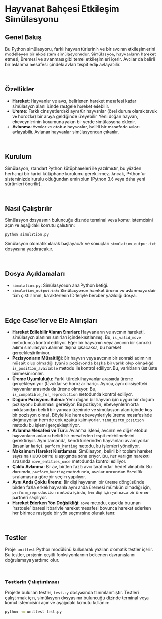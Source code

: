 # Hayvanat Bahçesi Etkileşim Simülasyonu
## Genel Bakış

Bu Python simülasyonu, farklı hayvan türlerinin ve bir avcının etkileşimlerini modelleyen bir ekosistem simülasyonudur. Simülasyon, hayvanların hareket etmesi, üremesi ve avlanması gibi temel etkileşimleri içerir. Avcılar da belirli bir avlanma mesafesi içindeki avları tespit edip avlayabilir.

&nbsp;


## Özellikler

- **Hareket**: Hayvanlar ve avcı, belirlenen hareket mesafesi kadar simülasyon alanı içinde rastgele hareket edebilir.
- **Üreme**: Farklı cinsiyetlerdeki aynı tür hayvanlar (özel durum olarak tavuk ve horozlar) bir araya geldiğinde üreyebilir. Yeni doğan hayvan, ebeveynlerinin konumuna yakın bir yerde simülasyona eklenir.
- **Avlanma**: Avcılar ve etobur hayvanlar, belirli bir mesafede avları avlayabilir. Avlanan hayvanlar simülasyondan çıkarılır.

&nbsp;

## Kurulum

Simülasyon, standart Python kütüphaneleri ile yazılmıştır, bu yüzden herhangi bir harici kütüphane kurulumu gerektirmez. Ancak, Python'un sisteminizde kurulu olduğundan emin olun (Python 3.6 veya daha yeni sürümleri önerilir).

&nbsp;

## Nasıl Çalıştırılır

Simülasyon dosyasının bulunduğu dizinde terminal veya komut istemcisini açın ve aşağıdaki komutu çalıştırın:

```bash
python simulation.py
```

Simülasyon otomatik olarak başlayacak ve sonuçları `simulation_output.txt` dosyasına yazdıracaktır.

&nbsp;

## Dosya Açıklamaları

- `simulation.py`: Simülasyonun ana Python betiği.
- `simulation_output.txt`: Simülasyonun hareket üreme ve avlanmaya dair tüm çıktılarının, karakterlerin ID'leriyle beraber yazıldığı dosya.

&nbsp;


## Edge Case'ler ve Ele Alınışları

- **Hareket Edilebilir Alanın Sınırları**: Hayvanların ve avcının hareketi, simülasyon alanının sınırları içinde kısıtlanmış. Bu, `is_valid_move` metodunda kontrol ediliyor. Eğer bir hayvanın veya avcının bir sonraki adımı simülasyon alanının dışına çıkacaksa, bu hareket gerçekleştirilmiyor.
- **Pozisyonların Müsaitliği**: Bir hayvan veya avcının bir sonraki adımının müsait olup olmadığı (yani o pozisyonda başka bir varlık olup olmadığı) `is_position_available` metodu ile kontrol ediliyor. Bu, varlıkların üst üste binmesini önler.
- **Üreme Uyumluluğu**: Farklı türdeki hayvanlar arasında üreme gerçekleşmiyor (tavuklar ve horozlar hariç). Ayrıca, aynı cinsiyetteki hayvanlar arasında da üreme olmuyor. Bu, `is_compatible_for_reproduction` metodunda kontrol ediliyor.
- **Doğum Pozisyonu Bulma**: Yeni doğan bir hayvan için uygun bir doğum pozisyonu bulunması gerekiyor. Bu pozisyon, ebeveynlerin orta noktasından belirli bir yarıçap üzerinde ve simülasyon alanı içinde boş bir pozisyon olmalı. Böylelikle hem ebeveynleriyle üreme mesafesinde doğmuyorlar hem de cok uzakta kalmıyorlar. `find_birth_position` metodu bu işlemi gerçekleştiriyor.
- **Avlanma Mesafesi ve Türü**: Avlanma işlemi, avcının ve diğer etobur hayvanların avlarını belirli bir mesafeden tespit edebilmelerini gerektiriyor. Aynı zamanda, kendi türlerinden hayvanları avlamıyorlar (insanlar hariç). `perform_hunting` metodu, bu işlemleri yönetiyor.
- **Maksimum Hareket Kısıtlaması**: Simülasyon, belirli bir toplam hareket sayısına (1000 birim) ulaştığında sona eriyor. Bu, her varlığın hareketi sırasında `move_entities_once` metodunda kontrol ediliyor.
- **Çoklu Avlanma**: Bir av, birden fazla avcı tarafından hedef alınabilir. Bu durumda, `perform_hunting` metodunda, avcılar arasından öncelük sıralamasına göre bir seçim yapılıyor.
- **Aynı Anda Çoklu Üreme**: Bir dişi hayvanın, bir üreme döngüsünde birden fazla erkek hayvanla aynı anda üremesi mümkün olmadığı için, `perform_reproduction` metodu içinde, her dişi için yalnızca bir üreme partneri seçiliyor.
- **Hareket Ederken Yön Değişikliği**: `move` metodu, case’da bulunan ‘rastgele’ ibaresi itibariyle hareket mesafesi boyunca hareket ederken her birimde rastgele bir yön seçmesine olanak tanır.

&nbsp;

## Testler

Proje, `unittest` Python modülünü kullanarak yazılan otomatik testler içerir. Bu testler, projenin çeşitli fonksiyonlarının beklenen davranışlarını doğrulamaya yardımcı olur.

&nbsp;

### Testlerin Çalıştırılması

Projede bulunan testler, `test.py` dosyasında tanımlanmıştır. Testleri çalıştırmak için, simülasyon dosyasının bulunduğu dizinde terminal veya komut istemcisini açın ve aşağıdaki komutu kullanın:

```bash
python -m unittest test.py
